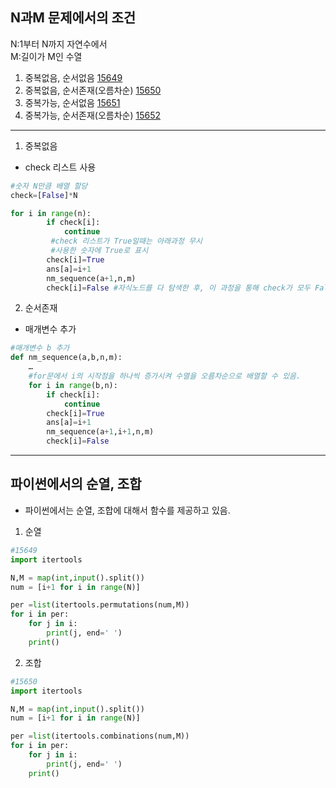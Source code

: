 ## N과M 문제에서의 조건

N:1부터 N까지 자연수에서  
M:길이가 M인 수열

1. 중복없음, 순서없음
[15649](https://www.acmicpc.net/problem/15649)
2. 중복없음, 순서존재(오름차순)
[15650](https://www.acmicpc.net/problem/15650)
3. 중복가능, 순서없음
[15651](https://www.acmicpc.net/problem/15651)
4. 중복가능, 순서존재(오름차순)
[15652](https://www.acmicpc.net/problem/15652)
---------------
1. 중복없음
+ check 리스트 사용

```python
#숫자 N만큼 배열 할당
check=[False]*N 

for i in range(n):
        if check[i]:
            continue
         #check 리스트가 True일때는 아래과정 무시
         #사용한 숫자에 True로 표시
        check[i]=True
        ans[a]=i+1
        nm_sequence(a+1,n,m)
        check[i]=False #자식노드를 다 탐색한 후, 이 과정을 통해 check가 모두 False로 됨
```

2. 순서존재
+ 매개변수 추가


```python
#매개변수 b 추가
def nm_sequence(a,b,n,m):
    …
    #for문에서 i의 시작점을 하나씩 증가시켜 수열을 오름차순으로 배열할 수 있음.
    for i in range(b,n):
        if check[i]:
            continue
        check[i]=True
        ans[a]=i+1
        nm_sequence(a+1,i+1,n,m)
        check[i]=False

``` 
---
## 파이썬에서의 순열, 조합

- 파이썬에서는 순열, 조합에 대해서 함수를 제공하고 있음.

1. 순열
```python
#15649
import itertools

N,M = map(int,input().split())
num = [i+1 for i in range(N)]

per =list(itertools.permutations(num,M))
for i in per:
    for j in i:
        print(j, end=' ')
    print()
```

2. 조합
```python
#15650
import itertools

N,M = map(int,input().split())
num = [i+1 for i in range(N)]

per =list(itertools.combinations(num,M))
for i in per:
    for j in i:
        print(j, end=' ')
    print()
```
